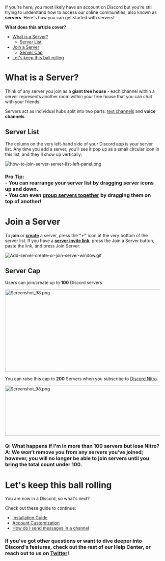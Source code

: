 <p>If you're here, you most likely have an account on Discord but you're still trying to understand how to access our online communities, also known as <strong>servers</strong>. Here's how you can get started with servers!</p>
<p><strong><span class="wysiwyg-font-size-large">What does this article cover?</span></strong></p>
<ul>
    <li>
        <a href="#h_01FSJF2HANX9JMZC99WDFAT33T" target="_self">What is a Server?</a>
        <ul>
            <li><a href="#h_01FSJF4P7AX0EE3NBDW6C8VYAN" target="_self">Server List</a></li>
        </ul>
    </li>
    <li>
        <a href="#h_01FSJF9GT2QJMS2PRAW36WNBS8" target="_self">Join a Server</a>
        <ul>
            <li><a href="#h_01FSJF9P8S5RM68NK77ACPW0Y4" target="_self">Server Cap</a></li>
        </ul>
    </li>
    <li><a href="#h_01FSJF9XAAV3PYG45CPQCFHZDN" target="_self">Let's keep this ball rolling</a></li>
</ul>
<h1 id="h_01FSJF2HANX9JMZC99WDFAT33T">What is a Server? </h1>
<p>Think of any server you join as a <strong>giant tree house</strong> - each channel within a server represents another room within your tree house that you can chat with your friends!</p>
<p>Servers act as individual hubs split into two parts: <a href="https://support.discord.com/hc/en-us/articles/360034632292" target="_blank" rel="noopener noreferrer">text channels</a> and <strong>voice channels</strong>. </p>
<h2 id="h_01FSJF4P7AX0EE3NBDW6C8VYAN">Server List</h2>
<p>The column on the very left-hand side of your Discord app is your server list. Any time you add a server, you'll see it pop up as a small circular icon in this list, and they'll show up vertically:</p>
<p class="wysiwyg-text-align-center"><img src="https://support.discord.com/hc/article_attachments/5585829661207/how-to-join-server-server-list-left-panel.png" alt="how-to-join-server-server-list-left-panel.png"></p>
<h3>Pro Tip: <br>- You can rearrange your server list by dragging server icons up and down. <br>- You can even <a href="https://support.discord.com/hc/en-us/articles/360030853132-Server-Folders-101" target="_blank" rel="noopener noreferrer">group servers together</a> by dragging them on top of another! </h3>
<h1 id="h_01FSJF9GT2QJMS2PRAW36WNBS8">Join a Server </h1>
<p>To <strong>join</strong> or <strong><a href="https://support.discord.com/hc/en-us/articles/204849977-How-do-I-create-a-server-" target="_blank" rel="noopener noreferrer">create</a></strong> a server, press the <strong>"+"</strong> icon at the very bottom of the server list. If you have a <strong><a href="https://support.discord.com/hc/en-us/articles/208866998" target="_blank" rel="noopener noreferrer">server invite link</a></strong>, press the Join a Server button, paste the link, and press Join Server:</p>
<p class="wysiwyg-text-align-center"><img src="https://support.discord.com/hc/article_attachments/5585821808663/Add-server-create-or-join-server-window.gif" alt="Add-server-create-or-join-server-window.gif"></p>
<h2 id="h_01FSJF9P8S5RM68NK77ACPW0Y4"><span class="wysiwyg-font-size-large">Server Cap</span></h2>
<p>Users can join/create up to <strong>100</strong> Discord servers. </p>
<p class="wysiwyg-text-align-center"><span class="wysiwyg-font-size-medium"><img src="https://support.discord.com/hc/article_attachments/4402494407447/Screenshot_98.png" alt="Screenshot_98.png" width="593" height="267"></span></p>
<p>You can raise this cap to <strong>200</strong> Servers when you subscribe to <a href="https://support.discord.com/hc/en-us/articles/115000435108" target="_blank" rel="noopener noreferrer">Discord Nitro</a>.</p>
<p class="wysiwyg-text-align-center"><span class="wysiwyg-font-size-medium"><img src="https://support.discord.com/hc/article_attachments/4402494410391/Screenshot_98.png" alt="Screenshot_98.png" width="594" height="163"></span></p>
<h3>
    <strong>Q: What happens if I'm in more than 100 servers but lose Nitro?</strong><br>A: We won’t remove you from any servers you’ve joined; however, you will no longer be able to join servers until you bring the total count under 100.
</h3>
<h1 id="h_01FSJF9XAAV3PYG45CPQCFHZDN">Let's keep this ball rolling</h1>
<p>You are now in a Discord, so what's next?</p>
<p>Check out these guide to continue: </p>
<ul>
    <li><a href="https://support.discord.com/hc/en-us/articles/360034561191" target="_blank" rel="noopener noreferrer"><span style="font-weight: 400;">Installation Guide</span></a></li>
    <li><a class="article-list-link" href="https://support.discord.com/hc/en-us/articles/360035491151" target="_blank" rel="noopener noreferrer">Account Customization</a></li>
    <li><a href="https://support.discordapp.com/hc/en-us/articles/360034632292" target="_blank" rel="noopener noreferrer">How do I send messages in a channel</a></li>
</ul>
<h3>If you've got other questions or want to dive deeper into Discord's features, check out the rest of our Help Center, or reach out to us on <a href="https://twitter.com/discord" target="_blank" rel="noopener noreferrer">Twitter</a>!</h3>